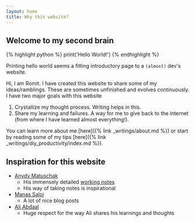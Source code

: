 ```yaml
---
layout: home
title: Why this website?
---
```


## Welcome to my second brain

{% highlight python %}
print('Hello World!')
{% endhighlight %}

Printing hello world seems a fitting introductory page to a `(almost)` dev's website.

Hi, I am Romit. I have created this website to share some of my ideas/ramblings. These are sometimes unfinished and evolves continuously. I have two major goals with this website

1. Crystallize my thought process. Writing helps in this.
2. Share my learning and failures. A way for me to give back to the internet (from where I have learned almost everything!).

You can learn more about me [here]({% link _writings/about.md %}) or start by reading some of my tips [here]({% link _writings/diy_productivity/index.md %}).

## Inspiration for this website

- [Anydy Matuschak](https://andymatuschak.org/)
    - His immensely detailed [working notes](https://notes.andymatuschak.org/About_these_notes)
    - His way of taking notes is inspirational
- [Manas Saloi](https://manassaloi.com/)
    - A lot of nice blog posts
- [Ali Abdaal](https://aliabdaal.com/)
    - Huge respect for the way Ali shares his learnings and thoughts
